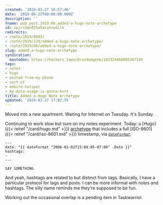 ```yaml
---
created: '2024-03-27 16:57:46'
date: '2019-06-23T00:00:00.000Z'
description: ''
fname: pub.post.2019.06.added-a-hugo-note-archetype
id: ipjrs5mo935e5aratnwdilk
redirects:
- /note/2019/0003/
- /note/2019/174/added-a-hugo-note-archetype/
- /note/2019/06/added-a-hugo-note-archetype/
slug: added-a-hugo-note-archetype
syndication:
  mastodon: https://hackers.town/@randomgeek/102324468805367109
tags:
- notes
- hugo
- posted-from-my-phone
- sort-of
- mobile-hotspot
- my-data-usage-is-gonna-hurt
title: Added a Hugo Note Archetype
updated: '2024-03-27 17:02:55'
---
```


Moved into a new apartment. Waiting for Internet on Tuesday. It's Sunday.

Continuing to work slow but sure on my notes experiment. Today: a [Hugo]({{< relref "/card/hugo.md" >}}) [archetype](https://gohugo.io/content-management/archetypes/) that includes a full [ISO-8601]({{< relref "/card/iso-8601.md" >}}) timestamp, via [`dateFormat`](https://gohugo.io/functions/dateformat).

```text
---
date: "{{ dateFormat "2006-01-02T15:04:05-07:00" .Date }}"
hashtags:
-
---

SAY SOMETHING
```

And yeah, hashtags are related to but distinct from tags. Basically, I have a particular protocol for tags and posts. I can be more informal with notes and hashtags. The silly name reminds me they're supposed to be fun.

Working out the occasional overlap is a pending item in Taskwarrior.
